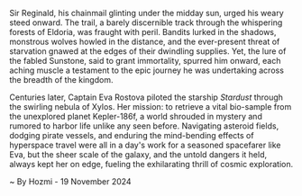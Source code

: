 
Sir Reginald, his chainmail glinting under the midday sun, urged his weary steed onward.  The trail, a barely discernible track through the whispering forests of Eldoria, was fraught with peril.  Bandits lurked in the shadows, monstrous wolves howled in the distance, and the ever-present threat of starvation gnawed at the edges of their dwindling supplies.  Yet, the lure of the fabled Sunstone, said to grant immortality, spurred him onward, each aching muscle a testament to the epic journey he was undertaking across the breadth of the kingdom.

Centuries later, Captain Eva Rostova piloted the starship *Stardust* through the swirling nebula of Xylos.  Her mission: to retrieve a vital bio-sample from the unexplored planet Kepler-186f, a world shrouded in mystery and rumored to harbor life unlike any seen before.  Navigating asteroid fields, dodging pirate vessels, and enduring the mind-bending effects of hyperspace travel were all in a day's work for a seasoned spacefarer like Eva, but the sheer scale of the galaxy, and the untold dangers it held, always kept her on edge, fueling the exhilarating thrill of cosmic exploration.

~ By Hozmi - 19 November 2024
